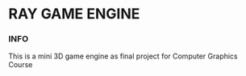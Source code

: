 # RAY GAME ENGINE

### INFO

This is a mini 3D game engine as final project for Computer Graphics Course
